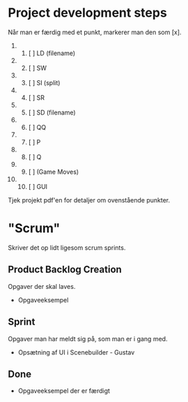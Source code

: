 # Project development steps
Når man er færdig med et punkt, markerer man den som [x].
1. 1. [ ] LD (filename)
2. 2. [ ] SW
3. 3. [ ] SI (split)
4. 4. [ ] SR
5. 5. [ ] SD (filename)
6. 6. [ ] QQ
7. 7. [ ] P
8. 8. [ ] Q
9. 9. [ ] (Game Moves)
10. 10. [ ] GUI

Tjek projekt pdf'en for detaljer om ovenstående punkter.

# "Scrum"
Skriver det op lidt ligesom scrum sprints.

## Product Backlog Creation
Opgaver der skal laves.
* Opgaveeksempel

## Sprint
Opgaver man har meldt sig på, som man er i gang med.
* Opsætning af UI i Scenebuilder - Gustav

## Done
* Opgaveeksempel der er færdigt
